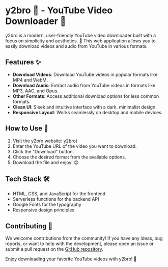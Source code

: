 # y2bro 🎥 - YouTube Video Downloader 💾

y2bro is a modern, user-friendly YouTube video downloader built with a focus on simplicity and aesthetics. 🎨 This web application allows you to easily download videos and audio from YouTube in various formats.

## Features ✨

- **Download Videos**: Download YouTube videos in popular formats like MP4 and WebM.
- **Download Audio**: Extract audio from YouTube videos in formats like MP3, AAC, and Opus.
- **Other Formats**: Access additional download options for less common formats.
- **Clean UI**: Sleek and intuitive interface with a dark, minimalist design.
- **Responsive Layout**: Works seamlessly on desktop and mobile devices.

## How to Use 🚀

1. Visit the y2bro website: [y2bro](https://parthsadaria.github.io/Y2bro/))
2. Enter the YouTube URL of the video you want to download.
3. Click the "Download" button.
4. Choose the desired format from the available options.
5. Download the file and enjoy! 😊

## Tech Stack 🛠️

- HTML, CSS, and JavaScript for the frontend
- Serverless functions for the backend API
- Google Fonts for the typography
- Responsive design principles

## Contributing 🤝

We welcome contributions from the community! If you have any ideas, bug reports, or want to help with the development, please open an issue or submit a pull request on the [GitHub repository](https://github.com/Parthsadaria/Y2bro).

Enjoy downloading your favorite YouTube videos with y2bro! 🎉
